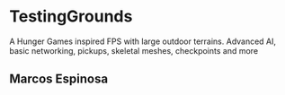 # TestingGrounds
A Hunger Games inspired FPS with large outdoor terrains. Advanced AI, basic networking, pickups, skeletal meshes, checkpoints and more
## Marcos Espinosa
